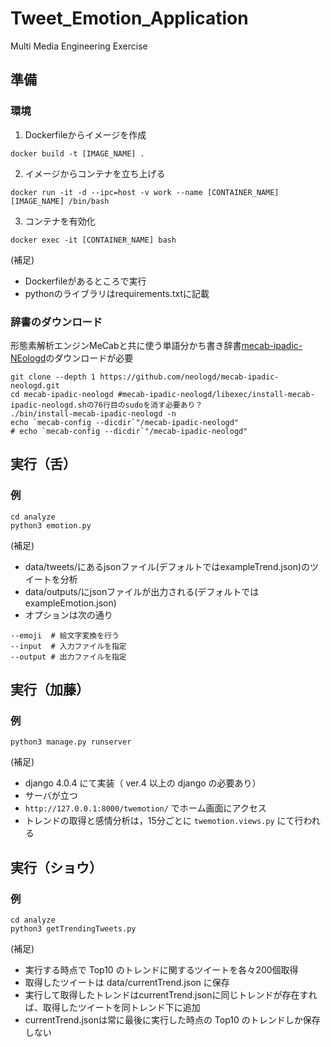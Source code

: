  # Tweet_Emotion_Application
Multi Media Engineering Exercise

## 準備
### 環境
1. Dockerfileからイメージを作成
```
docker build -t [IMAGE_NAME] .
```
2. イメージからコンテナを立ち上げる
```
docker run -it -d --ipc=host -v work --name [CONTAINER_NAME] [IMAGE_NAME] /bin/bash
```
3. コンテナを有効化
```
docker exec -it [CONTAINER_NAME] bash
```
(補足)
* Dockerfileがあるところで実行
* pythonのライブラリはrequirements.txtに記載

### 辞書のダウンロード
形態素解析エンジンMeCabと共に使う単語分かち書き辞書[mecab-ipadic-NEologd](https://github.com/neologd/mecab-ipadic-neologd)のダウンロードが必要
```
git clone --depth 1 https://github.com/neologd/mecab-ipadic-neologd.git
cd mecab-ipadic-neologd #mecab-ipadic-neologd/libexec/install-mecab-ipadic-neologd.shの76行目のsudoを消す必要あり？
./bin/install-mecab-ipadic-neologd -n
echo `mecab-config --dicdir`"/mecab-ipadic-neologd"
# echo `mecab-config --dicdir`"/mecab-ipadic-neologd"
```

## 実行（舌）
### 例
```
cd analyze
python3 emotion.py
```
(補足)
* data/tweets/にあるjsonファイル(デフォルトではexampleTrend.json)のツイートを分析
* data/outputs/にjsonファイルが出力される(デフォルトではexampleEmotion.json)
* オプションは次の通り
```
--emoji  # 絵文字変換を行う
--input  # 入力ファイルを指定
--output # 出力ファイルを指定
```

## 実行（加藤）
### 例
```
python3 manage.py runserver
```
(補足)
* django 4.0.4 にて実装（ ver.4 以上の django の必要あり）
* サーバが立つ
* `http://127.0.0.1:8000/twemotion/` でホーム画面にアクセス
* トレンドの取得と感情分析は，15分ごとに `twemotion.views.py` にて行われる

## 実行（ショウ）
### 例
```
cd analyze
python3 getTrendingTweets.py
```
(補足)
* 実行する時点で Top10 のトレンドに関するツイートを各々200個取得
* 取得したツイートは data/currentTrend.json に保存
* 実行して取得したトレンドはcurrentTrend.jsonに同じトレンドが存在すれば、取得したツイートを同トレンド下に追加
* currentTrend.jsonは常に最後に実行した時点の Top10 のトレンドしか保存しない
